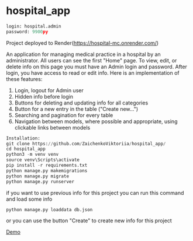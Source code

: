 # hospital_app
```python
login: hospital.admin
password: 9900py
```

Project deployed to Render(https://hospital-mc.onrender.com/)

An application for managing medical practice in a hospital by an administrator.
All users can see the first "Home" page. 
To view, edit, or delete info on this page you must have an Admin login and password.
After login, you have access to read or edit info.
Here is an implementation of these features: 
1. Login, logout for Admin user
2. Hidden info before login
3. Buttons for deleting and updating info for all categories
4. Button for a new entry in the table ("Create new...")
5. Searching and pagination for every table
6. Navigation between models, where possible and appropriate, using clickable links between models

```python
Installation:
git clone https://github.com/ZaichenkoViktoriia/hospital_app/
cd hospital_app
python3 -m venv venv
source venv\Scripts\activate
pip install -r requirements.txt
python manage.py makemigrations
python manage.py migrate
python manage.py runserver
```

if you want to use previous info for this project you can run this command and load some info
```python
python manage.py loaddata db.json
```
or you can use the button "Create" to create new info for this project


[Demo](static/image/demo.jpg)
